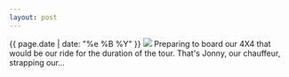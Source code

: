 ```yaml
---
layout: post
---
```


<p>
  <time>{{ page.date | date: "%e %B %Y" }}</time>
  <img src="https://s3.amazonaws.com/life.aaronjgreenberg.com/136.jpg">
  Preparing to board our 4X4 that would be our ride for the duration of the tour. That's Jonny, our chauffeur, strapping our...
</p>

